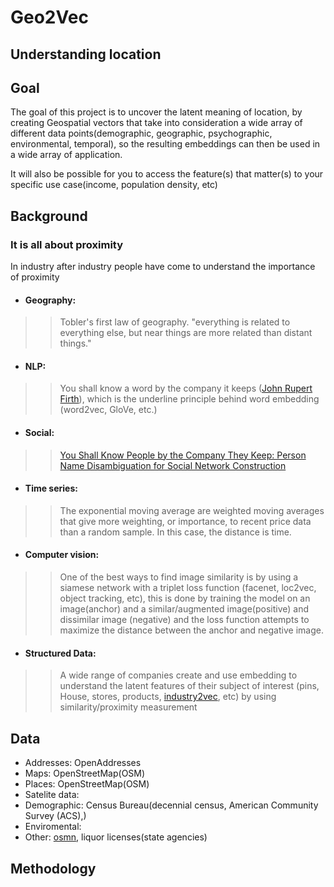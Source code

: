 # Geo2Vec


## Understanding location

## Goal
The goal of this project is to uncover the latent meaning of location, by creating Geospatial vectors that take into consideration a wide array of different data points(demographic, geographic, psychographic, environmental, temporal), so the resulting embeddings can then be used in a wide array of application. 

It will also be possible for you to access the feature(s) that matter(s) to your specific use case(income, population density, etc)

## Background
### It is all about proximity
In industry after industry people have come to understand the importance of proximity

- #### Geography: 
>> Tobler's first law of geography. "everything is related to everything else, but near things are more related than distant things."

- #### NLP: 
>> You shall know a word by the company it keeps ([John Rupert Firth](https://en.wikipedia.org/wiki/John_Rupert_Firth)), which is the underline principle behind word embedding (word2vec, GloVe, etc.)

- #### Social: 
>> [You Shall Know People by the Company They Keep:
Person Name Disambiguation for Social Network Construction](https://www.aclweb.org/anthology/W16-2107)

- #### Time series: 
>> The exponential moving average are weighted moving averages that give more weighting, or importance, to recent price data than a random sample. In this case, the distance is time.

- #### Computer vision: 
>> One of the best ways to find image similarity is by using a siamese network with a triplet loss function (facenet, loc2vec, object tracking, etc), this is done by training the model on an image(anchor) and a similar/augmented image(positive) and dissimilar image (negative) and the loss function attempts to maximize the distance between the anchor and negative image.

- #### Structured Data: 
>> A wide range of companies create and use embedding to understand the latent features of their subject of interest (pins, House, stores, products, [industry2vec](https://github.com/ing-bank/industry2vec/), etc) by using similarity/proximity measurement 

## Data
- Addresses: OpenAddresses
- Maps: OpenStreetMap(OSM)
- Places: OpenStreetMap(OSM)
- Satelite data:
- Demographic: Census Bureau(decennial census, American Community Survey (ACS),)
- Enviromental: 
- Other: [osmn](https://geoffboeing.com/2016/11/osmnx-python-street-networks/), liquor licenses(state agencies)

## Methodology 
